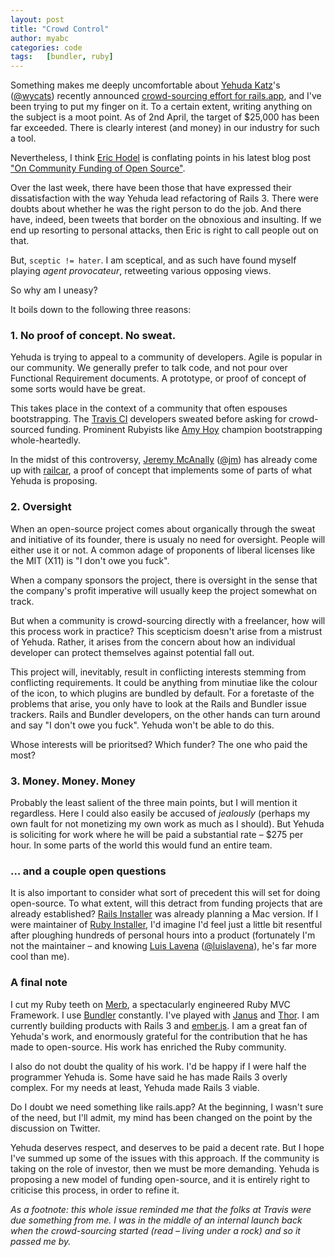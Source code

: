 ```yaml
---
layout: post
title: "Crowd Control"
author: myabc
categories: code
tags:   [bundler, ruby]
---
```


Something makes me deeply uncomfortable about [Yehuda Katz]'s ([@wycats]) recently announced [crowd-sourcing effort for rails.app](http://www.kickstarter.com/projects/1397300529/railsapp), and I've been trying to put my finger on it. To a certain extent, writing anything on the subject is a moot point. As of 2nd April, the target of $25,000 has been far exceeded. There is clearly interest (and money) in our industry for such a tool.


Nevertheless, I think [Eric Hodel] is conflating points in his latest blog post ["On Community Funding of Open Source"](http://blog.segment7.net/2012/03/29/on-community-funding-of-open-source).

Over the last week, there have been those that have expressed their dissatisfaction with the way Yehuda lead refactoring of Rails 3. There were doubts about whether he was the right person to do the job. And there have, indeed, been tweets that border on the obnoxious and insulting. If we end up resorting to personal attacks, then Eric is right to call people out on that.

But, `sceptic != hater`. I am sceptical, and as such have found myself playing _agent provocateur_, retweeting various opposing views.

So why am I uneasy?


It boils down to the following three reasons:

### 1. No proof of concept. No sweat.

Yehuda is trying to appeal to a community of developers. Agile is popular in our community. We generally prefer to talk code, and not pour over Functional Requirement documents. A prototype, or proof of concept of some sorts would have be great.

This takes place in the context of a community that often espouses bootstrapping. The [Travis CI] developers sweated before asking for crowd-sourced funding. Prominent Rubyists like [Amy Hoy] champion bootstrapping whole-heartedly.

In the midst of this controversy, [Jeremy McAnally] ([@jm]) has already come up with [railcar], a proof of concept that implements some of parts of what Yehuda is proposing.

### 2. Oversight

When an open-source project comes about organically through the sweat and initiative of its founder, there is usualy no need for oversight. People will either use it or not. A common adage of proponents of liberal licenses like the MIT (X11) is "I don't owe you fuck".

When a company sponsors the project, there is oversight in the sense that the company's profit imperative will usually keep the project somewhat on track.

But when a community is crowd-sourcing directly with a freelancer, how will this process work in practice? This scepticism doesn't arise from a mistrust of Yehuda. Rather, it arises from the concern about how an individual developer can protect themselves against potential fall out.

This project will, inevitably, result in conflicting interests stemming from conflicting requirements. It could be anything from minutiae like the colour of the icon, to which plugins are bundled by default. For a foretaste of the problems that arise, you only have to look at the Rails and Bundler issue trackers. Rails and Bundler developers, on the other hands can turn around and say "I don't owe you fuck". Yehuda won't be able to do this.

Whose interests will be prioritsed? Which funder? The one who paid the most?

### 3. Money. Money. Money

Probably the least salient of the three main points, but I will mention it regardless. Here I could also easily be accused of _jealously_ (perhaps my own fault for not monetizing my own work as much as I should). But Yehuda is soliciting for work where he will be paid a substantial rate – $275 per hour. In some parts of the world this would fund an entire team.

### … and a couple open questions

It is also important to consider what sort of precedent this will set for doing open-source. To what extent, will this detract from funding projects that are already established? [Rails Installer] was already planning a Mac version. If I were maintainer of [Ruby Installer], I'd imagine I'd feel just a little bit resentful after ploughing hundreds of personal hours into a product (fortunately I'm not the maintainer – and knowing [Luis Lavena] ([@luislavena]), he's far more cool than me).

### A final note

I cut my Ruby teeth on [Merb], a spectacularly engineered Ruby MVC Framework. I use [Bundler] constantly. I've played with [Janus] and [Thor]. I am currently building products with Rails 3 and [ember.js]. I am a great fan of Yehuda's work, and enormously grateful for the contribution that he has made to open-source. His work has enriched the Ruby community.

I also do not doubt the quality of his work. I'd be happy if I were half the programmer Yehuda is. Some have said he has made Rails 3 overly complex. For my needs at least, Yehuda made Rails 3 viable.


Do I doubt we need something like rails.app? At the beginning, I wasn't sure of the need, but I'll admit, my mind has been changed on the point by the discussion on Twitter.

Yehuda deserves respect, and deserves to be paid a decent rate. But I hope I've summed up some of the issues with this approach. If the community is taking on the role of investor, then we must be more demanding. Yehuda is proposing a new model of funding open-source, and it is entirely right to criticise this process, in order to refine it.

_As a footnote: this whole issue reminded me that the folks at Travis were due something from me. I was in the middle of an internal launch back when the crowd-sourcing started (read – living under a rock) and so it passed me by._


[Yehuda Katz]:http://yehudakatz.com/
[@wycats]:https://twitter.com/#!/wycats
[Eric Hodel]:http://blog.segment7.net/
[Travis CI]:http://travis-ci.org/
[Amy Hoy]:twitter.com/#!/amyhoy
[Jeremy McAnally]:http://omgbloglol.com/
[@jm]:https://twitter.com/#!/jm
[railcar]:http://jeremymcanally.com/images/railcar.mov
[Rails Installer]:http;//railsinstaller.org/
[Ruby Installer]:http://rubyinstaller.org/
[Luis Lavena]:http://blog.mmediasys.com/
[@luislavena]:https://twitter.com/#!/jm
[Merb]:http://www.merbivore.com/
[Bundler]:https://github.com/carlhuda/bundler
[Janus]:https://github.com/carlhuda/janus
[Thor]:http://github.com/wycats/thor
[ember.js]:http://emberjs.com/
